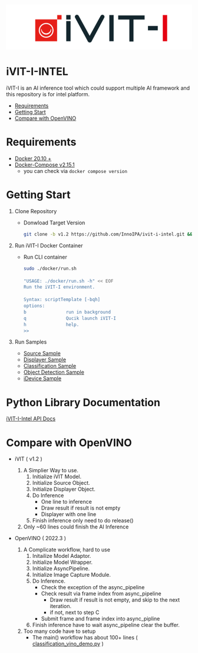 ![COVER](assets/images/iVIT-I-Logo-B.png)

# iVIT-I-INTEL
iVIT-I is an AI inference tool which could support multiple AI framework and this repository is for intel platform.

* [Requirements](#requirements)
* [Getting Start](#getting-start)
* [Compare with OpenVINO](#compare-with-openvino)

# Requirements
* [Docker 20.10 + ](https://docs.docker.com/engine/install/ubuntu/)
* [Docker-Compose v2.15.1 ](https://docs.docker.com/compose/install/linux/#install-using-the-repository)
    * you can check via `docker compose version`

# Getting Start
1. Clone Repository
    
    * Donwload Target Version
        ```bash
        git clone -b v1.2 https://github.com/InnoIPA/ivit-i-intel.git && cd ivit-i-intel
        ```

2. Run iVIT-I Docker Container

    * Run CLI container
        ```bash
        sudo ./docker/run.sh

        "USAGE: ./docker/run.sh -h" << EOF
        Run the iVIT-I environment.

        Syntax: scriptTemplate [-bqh]
        options:
        b               run in background
        q               Qucik launch iVIT-I
        h               help.
        >>
        ```

3. Run Samples

    * [Source Sample](samples/classification_sample/README.md)
    * [Displayer Sample](samples/ivit_displayer_sample/README.md)
    * [Classification Sample](samples/classification_sample/README.md)
    * [Object Detection Sample](samples/object_detection_sample/README.md)
    * [iDevice Sample](samples/ivit_device_sample/README.md)

# Python Library Documentation
[iVIT-I-Intel API Docs](https://innoipa.github.io/ivit-i-intel/)

# Compare with OpenVINO

* iVIT ( v1.2 )
    1. A Simplier Way to use.
        1. Initialize iVIT Model.
        2. Initialize Source Object.
        3. Initialize Displayer Object.
        4. Do Inference
            * One line to inference
            * Draw result if result is not empty
            * Displayer with one line
        5. Finish inference only need to do release()
    2. Only ~60 lines could finish the AI Inference

* OpenVINO ( 2022.3 )
    1. A Complicate workflow, hard to use
        1. Initailize Model Adaptor. 
        2. Initialize Model Wrapper.
        3. Initialize AsyncPipeline.
        4. Initialize Image Capture Module.
        5. Do Inference.
            * Check the exception of the async_pipeline
            * Check result via frame index from async_pipeline
                * Draw result if result is not empty, and skip to the next iteration.
                * if not, next to step C
            * Submit frame and frame index into async_pipline
        6. Finish inference have to wait async_pipeline clear the buffer.
    2. Too many code have to setup
        * The main() workflow has about 100+ lines ( [classification_vino_demo.py](./samples/classification_sample/classification_vino_demo.py) )
